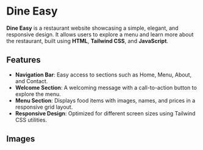 # Dine Easy

**Dine Easy** is a restaurant website showcasing a simple, elegant, and responsive design. It allows users to explore a menu and learn more about the restaurant, built using **HTML**, **Tailwind CSS**, and **JavaScript**.

## Features
- **Navigation Bar**: Easy access to sections such as Home, Menu, About, and Contact.
- **Welcome Section**: A welcoming message with a call-to-action button to explore the menu.
- **Menu Section**: Displays food items with images, names, and prices in a responsive grid layout.
- **Responsive Design**: Optimized for different screen sizes using Tailwind CSS utilities.
## Images
